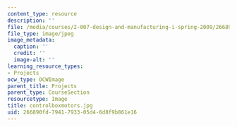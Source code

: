 ```yaml
---
content_type: resource
description: ''
file: /media/courses/2-007-design-and-manufacturing-i-spring-2009/266890fd7941793305d46d8f9b861e16_controlboxmotors.jpg
file_type: image/jpeg
image_metadata:
  caption: ''
  credit: ''
  image-alt: ''
learning_resource_types:
- Projects
ocw_type: OCWImage
parent_title: Projects
parent_type: CourseSection
resourcetype: Image
title: controlboxmotors.jpg
uid: 266890fd-7941-7933-05d4-6d8f9b861e16
---
```

